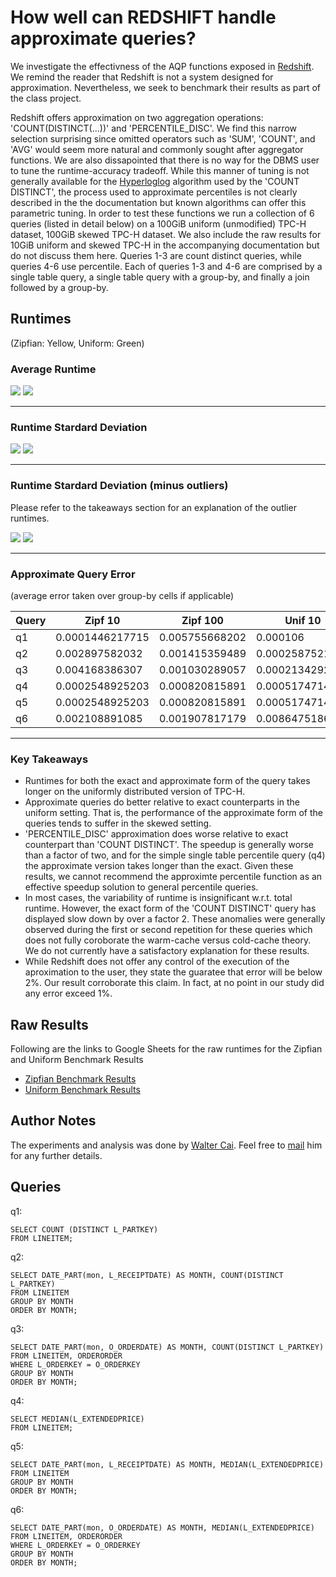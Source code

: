# How well can REDSHIFT handle approximate queries?

We investigate the effectivness of the AQP functions exposed in [Redshift](https://aws.amazon.com/redshift/). We remind the reader that Redshift is not a system designed for approximation. Nevertheless, we seek to benchmark their results as part of the class project.

Redshift offers approximation on two aggregation operations: 'COUNT(DISTINCT(...))' and 'PERCENTILE_DISC'. We find this narrow selection surprising since omitted operators such as 'SUM', 'COUNT', and 'AVG' would seem more natural and commonly sought after aggregator functions. We are also dissapointed that there is no way for the DBMS user to tune the runtime-accuracy tradeoff. While this manner of tuning is not generally available for the [Hyperloglog](http://algo.inria.fr/flajolet/Publications/FlFuGaMe07.pdf) algorithm used by the 'COUNT DISTINCT', the process used to approximate percentiles is not clearly described in the the documentation but known algorithms can offer this parametric tuning. In order to test these functions we run a collection of 6 queries (listed in detail below) on a 100GiB uniform (unmodified) TPC-H dataset, 100GiB skewed TPC-H dataset. We also include the raw results for 10GiB uniform and skewed TPC-H in the accompanying documentation but do not discuss them here. Queries 1-3 are count distinct queries, while queries 4-6 use percentile. Each of queries 1-3 and 4-6 are comprised by a single table query, a single table query with a group-by, and finally a join followed by a group-by.

## Runtimes
(Zipfian: Yellow, Uniform: Green)
### Average Runtime

![][zipf100-avg] ![][unif100-avg]

***
### Runtime Stardard Deviation

![][zipf100-std] ![][unif100-std]

***
### Runtime Stardard Deviation (minus outliers)
Please refer to the takeaways section for an explanation of the outlier runtimes.

![][zipf100-std-outliers] ![][unif100-std-outliers]

***
### Approximate Query Error
(average error taken over group-by cells if applicable)

|Query | Zipf 10         | Zipf 100       | Unif 10         | Unif 100        |
| -----| --------------- | -------------- | --------------- | --------------- |
| q1   | 0.0001446217715 | 0.005755668202 | 0.000106        | 0.00537945      |
| q2   | 0.002897582032  | 0.001415359489 | 0.0002587521649 | 0.003686796976  |
| q3   | 0.004168386307  | 0.001030289057 | 0.0002134292575 | 0.00421623532   |
| q4   | 0.0002548925203 | 0.000820815891 | 0.000517471471  | 0.0006265493476 |
| q5   | 0.0002548925203 | 0.000820815891 | 0.000517471471  | 0.0006265493476 |
| q6   | 0.002108891085  | 0.001907817179 | 0.008647518662  | 0.008351887156  |

***
### Key Takeaways
* Runtimes for both the exact and approximate form of the query takes longer on the uniformly distributed version of TPC-H.
* Approximate queries do better relative to exact counterparts in the uniform setting. That is, the performance of the approximate form of the queries tends to suffer in the skewed setting.
* 'PERCENTILE_DISC' approximation does worse relative to exact counterpart than 'COUNT DISTINCT'. The speedup is generally worse than a factor of two, and for the simple single table percentile query (q4) the approximate version takes longer than the exact. Given these results, we cannot recommend the approximte percentile function as an effective speedup solution to general percentile queries.
* In most cases, the variability of runtime is insignificant w.r.t. total runtime. However, the exact form of the 'COUNT DISTINCT' query has displayed slow down by over a factor 2. These anomalies were generally observed during the first or second repetition for these queries which does not fully coroborate the warm-cache versus cold-cache theory. We do not currently have a satisfactory explanation for these results.
* While Redshift does not offer any control of the execution of the aproximation to the user, they state the guaratee that error will be below 2%. Our result corroborate this claim. In fact, at no point in our study did any error exceed 1%.

## Raw Results
Following are the links to Google Sheets for the raw runtimes for the Zipfian and Uniform Benchmark Results

* [Zipfian Benchmark Results](https://docs.google.com/spreadsheets/d/1SnzAy3DHXxXw4LXwEG8gyT7TX4orwsZ50hI2_Xgmy4s/pubhtml)
* [Uniform Benchmark Results](https://docs.google.com/spreadsheets/d/1LC7m6qt47X9XNNe8b3bl-m9JwAVov924DV-b17X2mlw/pubhtml)

## Author Notes
The experiments and analysis was done by [Walter Cai](wzcai.github.io). Feel free to [mail](mailto:walter[at]cs[dot]washington[dot]edu) him for any further details.

## Queries
q1:
```
SELECT COUNT (DISTINCT L_PARTKEY)
FROM LINEITEM;
```
q2:
```
SELECT DATE_PART(mon, L_RECEIPTDATE) AS MONTH, COUNT(DISTINCT L_PARTKEY)
FROM LINEITEM
GROUP BY MONTH
ORDER BY MONTH;
```
q3:
```
SELECT DATE_PART(mon, O_ORDERDATE) AS MONTH, COUNT(DISTINCT L_PARTKEY)
FROM LINEITEM, ORDERORDER
WHERE L_ORDERKEY = O_ORDERKEY
GROUP BY MONTH
ORDER BY MONTH;
```
q4:
```
SELECT MEDIAN(L_EXTENDEDPRICE)
FROM LINEITEM;
```
q5:
```
SELECT DATE_PART(mon, L_RECEIPTDATE) AS MONTH, MEDIAN(L_EXTENDEDPRICE)
FROM LINEITEM
GROUP BY MONTH
ORDER BY MONTH;
```
q6:
```
SELECT DATE_PART(mon, O_ORDERDATE) AS MONTH, MEDIAN(L_EXTENDEDPRICE)
FROM LINEITEM, ORDERORDER
WHERE L_ORDERKEY = O_ORDERKEY
GROUP BY MONTH
ORDER BY MONTH;
```

[zipf100-avg]: https://docs.google.com/spreadsheets/d/1_VVatAB6AlGAifh-LYmf4iHSqPC8uFsRMbdJsv7M4kE/pubchart?oid=1036452611&format=image
[unif100-avg]: https://docs.google.com/spreadsheets/d/1_VVatAB6AlGAifh-LYmf4iHSqPC8uFsRMbdJsv7M4kE/pubchart?oid=37376812&format=image

[zipf100-std]: https://docs.google.com/spreadsheets/d/1_VVatAB6AlGAifh-LYmf4iHSqPC8uFsRMbdJsv7M4kE/pubchart?oid=79636558&format=image
[unif100-std]: https://docs.google.com/spreadsheets/d/1_VVatAB6AlGAifh-LYmf4iHSqPC8uFsRMbdJsv7M4kE/pubchart?oid=348046484&format=image

[zipf100-std-outliers]: https://docs.google.com/spreadsheets/d/1_VVatAB6AlGAifh-LYmf4iHSqPC8uFsRMbdJsv7M4kE/pubchart?oid=720421779&format=image
[unif100-std-outliers]: https://docs.google.com/spreadsheets/d/1_VVatAB6AlGAifh-LYmf4iHSqPC8uFsRMbdJsv7M4kE/pubchart?oid=871301525&format=image
